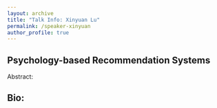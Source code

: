 ```yaml
---
layout: archive
title: "Talk Info: Xinyuan Lu"
permalink: /speaker-xinyuan
author_profile: true
---
```


## Psychology-based Recommendation Systems

Abstract: 

## Bio:

